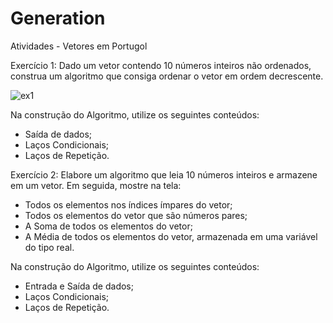 # Generation 

Atividades - Vetores em Portugol

Exercício 1:
Dado um vetor contendo 10 números inteiros não ordenados, construa um algoritmo que consiga ordenar o vetor em ordem decrescente.

![ex1](https://github.com/BiaAkemi/Generation/assets/145511213/42b05512-2fc3-4e22-bb86-790c3cf873e7)

Na construção do Algoritmo, utilize os seguintes conteúdos:
- Saída de dados;
- Laços Condicionais;
- Laços de Repetição.


Exercício 2:
Elabore um algoritmo que leia 10 números inteiros e armazene em um vetor. Em seguida, mostre na tela:
- Todos os elementos nos índices ímpares do vetor;
- Todos os elementos do vetor que são números pares;
- A Soma de todos os elementos do vetor;
- A Média de todos os elementos do vetor, armazenada em uma variável do tipo real.

Na construção do Algoritmo, utilize os seguintes conteúdos:
- Entrada e Saída de dados;
- Laços Condicionais;
- Laços de Repetição.
